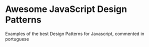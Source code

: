 # Awesome JavaScript Design Patterns

Examples of the best Design Patterns for Javascript, commented in portuguese